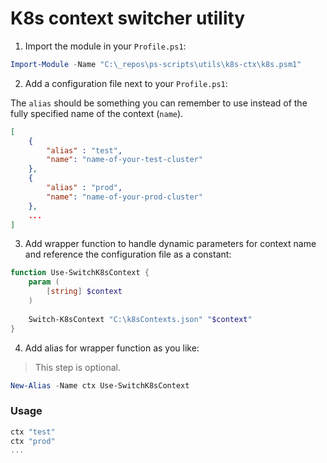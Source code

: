 # K8s context switcher utility

1. Import the module in your `Profile.ps1`:

```PowerShell
Import-Module -Name "C:\_repos\ps-scripts\utils\k8s-ctx\k8s.psm1"
```

2. Add a configuration file next to your `Profile.ps1`:

The `alias` should be something you can remember to use instead of the fully specified name of the context (`name`).

```json
[
    {
        "alias" : "test",
        "name": "name-of-your-test-cluster"
    },
    {
        "alias" : "prod",
        "name": "name-of-your-prod-cluster"
    },
    ...
]
```

3. Add wrapper function to handle dynamic parameters for context name and reference the configuration file as a constant:

```PowerShell
function Use-SwitchK8sContext {
    param (
        [string] $context
    )
   
    Switch-K8sContext "C:\k8sContexts.json" "$context"
}
```

4. Add alias for wrapper function as you like:

> This step is optional.

```PowerShell
New-Alias -Name ctx Use-SwitchK8sContext
```

### Usage

```PowerShell
ctx "test"
ctx "prod"
...
```